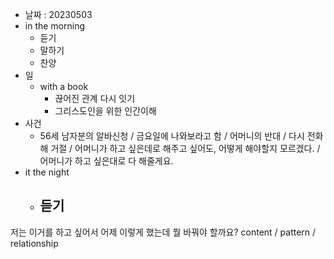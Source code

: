 - 날짜 : 20230503
- in the morning
	- 듣기
	- 말하기
	- 찬양
- 일
	- with a book
		- 끊어진 관계 다시 잇기
		- 그리스도인을 위한 인간이해
- 사건
	- 56세 남자분의 알바신청 / 금요일에 나와보라고 함 / 어머니의 반대 / 다시 전화해 거절 / 어머니가 하고 싶은데로 해주고 싶어도, 어떻게 해야할지 모르겠다. / 어머니가 하고 싶은대로 다 해줄게요.
- it the night
	- 듣기
		- 






저는 이거를 하고 싶어서 어제 이렇게 했는데 뭘 바꿔야 할까요?
content / pattern / relationship